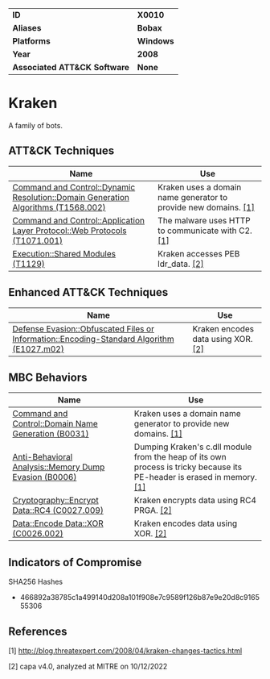 <table>
<tr>
<td><b>ID</b></td>
<td><b>X0010</b></td>
</tr>
<tr>
<td><b>Aliases</b></td>
<td><b>Bobax</b></td>
</tr>
<tr>
<td><b>Platforms</b></td>
<td><b>Windows</b></td>
</tr>
<tr>
<td><b>Year</b></td>
<td><b>2008</b></td>
</tr>
<tr>
<td><b>Associated ATT&CK Software</b></td>
<td><b>None</b></td>
</tr>
</table>


# Kraken

A family of bots.

## ATT&CK Techniques

|Name|Use|
|---|---|
|[Command and Control::Dynamic Resolution::Domain Generation Algorithms (T1568.002)](https://attack.mitre.org/techniques/T1568/002/)|Kraken uses a domain name generator to provide new domains. [[1]](#1)|
|[Command and Control::Application Layer Protocol::Web Protocols (T1071.001)](https://attack.mitre.org/techniques/T1071/001/)|The malware uses HTTP to communicate with C2. [[1]](#1)|
|[Execution::Shared Modules (T1129)](https://attack.mitre.org/techniques/T1129)|Kraken accesses PEB ldr_data. [[2]](#2)|


## Enhanced ATT&CK Techniques

|Name|Use|
|---|---|
|[Defense Evasion::Obfuscated Files or Information::Encoding-Standard Algorithm (E1027.m02)](../defense-evasion/obfuscated-files-or-information.md)|Kraken encodes data using XOR. [[2]](#2)|


## MBC Behaviors

|Name|Use|
|---|---|
|[Command and Control::Domain Name Generation (B0031)](../command-and-control/domain-name-generation.md)|Kraken uses a domain name generator to provide new domains. [[1]](#1)|
|[Anti-Behavioral Analysis::Memory Dump Evasion (B0006)](../anti-behavioral-analysis/memory-dump-evasion.md)|Dumping Kraken's c.dll module from the heap of its own process is tricky because its PE-header is erased in memory. [[1]](#1)|
|[Cryptography::Encrypt Data::RC4 (C0027.009)](../micro-behaviors/cryptography/encrypt-data.md)|Kraken encrypts data using RC4 PRGA. [[2]](#2)|
|[Data::Encode Data::XOR (C0026.002)](../micro-behaviors/data/encode-data.md)|Kraken encodes data using XOR. [[2]](#2)|


## Indicators of Compromise

SHA256 Hashes
- 466892a38785c1a499140d208a101f908e7c9589f126b87e9e20d8c916555306

## References

<a name="1">[1]</a> http://blog.threatexpert.com/2008/04/kraken-changes-tactics.html

<a name="2">[2]</a> capa v4.0, analyzed at MITRE on 10/12/2022

